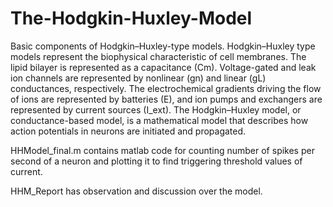 # The-Hodgkin-Huxley-Model
 Basic components of Hodgkin–Huxley-type models. Hodgkin–Huxley type models represent the biophysical characteristic of cell membranes. The lipid bilayer is represented as a capacitance (Cm). Voltage-gated and leak ion channels are represented by nonlinear (gn) and linear (gL) conductances, respectively. The electrochemical gradients driving the flow of ions are represented by batteries (E), and ion pumps and exchangers are represented by current sources (I_ext). The Hodgkin–Huxley model, or conductance-based model, is a mathematical model that describes how action potentials in neurons are initiated and propagated.

HHModel_final.m contains matlab code for counting number of spikes per second of a neuron and plotting it to find triggering threshold values of current.

HHM_Report has observation and discussion over the model. 
